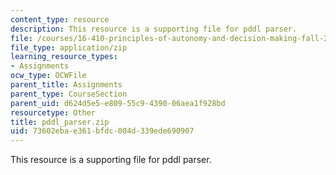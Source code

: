 ```yaml
---
content_type: resource
description: This resource is a supporting file for pddl parser.
file: /courses/16-410-principles-of-autonomy-and-decision-making-fall-2010/73602ebae361bfdc004d339ede690907_pddl_parser.zip
file_type: application/zip
learning_resource_types:
- Assignments
ocw_type: OCWFile
parent_title: Assignments
parent_type: CourseSection
parent_uid: d624d5e5-e809-55c9-4390-06aea1f928bd
resourcetype: Other
title: pddl_parser.zip
uid: 73602eba-e361-bfdc-004d-339ede690907
---
```

This resource is a supporting file for pddl parser.

